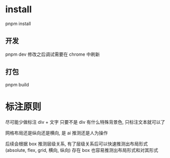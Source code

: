 # install

pnpm install

## 开发

pnpm dev
修改之后调试需要在 chrome 中刷新

## 打包

pnpm build

# 标注原则

尽可能少做标注
div + 文字 只要不是 div 有什么特殊背景色, 只标注文本就可以了

网格布局还是纵向还是横向, 是 ai 推测还是人为操作

后续会根据 box 推测层级关系, 有了层级关系后可以快速推测出布局形式(absolute, flex, grid, 横向, 纵向)
存在 box 也容易推测出布局形式和对其形式

